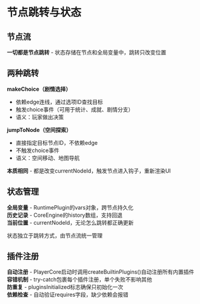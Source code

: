# 节点跳转与状态

## 节点流

**一切都是节点跳转** - 状态存储在节点和全局变量中，跳转只改变位置

## 两种跳转

**makeChoice（剧情选择）**
- 依赖edge连线，通过选项ID查找目标
- 触发choice事件（可用于统计、成就、剧情分支）
- 语义：玩家做出决策

**jumpToNode（空间探索）**
- 直接指定目标节点ID，不依赖edge
- 不触发choice事件
- 语义：空间移动、地图导航

**本质相同** - 都是改变currentNodeId，触发节点进入钩子，重新渲染UI

## 状态管理

**全局变量** - RuntimePlugin的vars对象，跨节点持久化  
**历史记录** - CoreEngine的history数组，支持回退  
**当前位置** - currentNodeId，无论怎么跳转都正确更新

状态独立于跳转方式，由节点流统一管理

## 插件注册

**自动注册** - PlayerCore启动时调用createBuiltinPlugins()自动注册所有内置插件  
**容错机制** - try-catch包裹每个插件注册，单个失败不影响其他  
**防重复** - pluginsInitialized标志确保只初始化一次  
**依赖检查** - 自动验证requires字段，缺少依赖会报错

